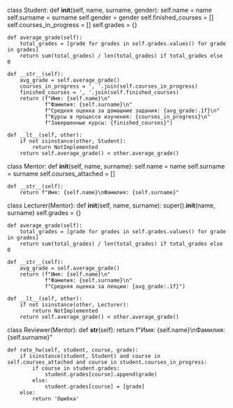 class Student:
    def __init__(self, name, surname, gender):
        self.name = name
        self.surname = surname
        self.gender = gender
        self.finished_courses = []
        self.courses_in_progress = []
        self.grades = {}

    def average_grade(self):
        total_grades = [grade for grades in self.grades.values() for grade in grades]
        return sum(total_grades) / len(total_grades) if total_grades else 0

    def __str__(self):
        avg_grade = self.average_grade()
        courses_in_progress = ', '.join(self.courses_in_progress)
        finished_courses = ', '.join(self.finished_courses)
        return (f"Имя: {self.name}\n"
                f"Фамилия: {self.surname}\n"
                f"Средняя оценка за домашние задания: {avg_grade:.1f}\n"
                f"Курсы в процессе изучения: {courses_in_progress}\n"
                f"Завершенные курсы: {finished_courses}")

    def __lt__(self, other):
        if not isinstance(other, Student):
            return NotImplemented
        return self.average_grade() < other.average_grade()

class Mentor:
    def __init__(self, name, surname):
        self.name = name
        self.surname = surname
        self.courses_attached = []

    def __str__(self):
        return f"Имя: {self.name}\nФамилия: {self.surname}"

class Lecturer(Mentor):
    def __init__(self, name, surname):
        super().__init__(name, surname)
        self.grades = {}

    def average_grade(self):
        total_grades = [grade for grades in self.grades.values() for grade in grades]
        return sum(total_grades) / len(total_grades) if total_grades else 0

    def __str__(self):
        avg_grade = self.average_grade()
        return (f"Имя: {self.name}\n"
                f"Фамилия: {self.surname}\n"
                f"Средняя оценка за лекции: {avg_grade:.1f}")

    def __lt__(self, other):
        if not isinstance(other, Lecturer):
            return NotImplemented
        return self.average_grade() < other.average_grade()

class Reviewer(Mentor):
    def __str__(self):
        return f"Имя: {self.name}\nФамилия: {self.surname}"

    def rate_hw(self, student, course, grade):
        if isinstance(student, Student) and course in self.courses_attached and course in student.courses_in_progress:
            if course in student.grades:
                student.grades[course].append(grade)
            else:
                student.grades[course] = [grade]
        else:
            return 'Ошибка'